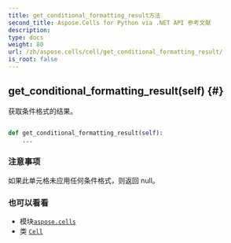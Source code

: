 ```yaml
---
title: get_conditional_formatting_result方法
second_title: Aspose.Cells for Python via .NET API 参考文献
description:
type: docs
weight: 80
url: /zh/aspose.cells/cell/get_conditional_formatting_result/
is_root: false
---
```

##  get_conditional_formatting_result(self) {#}
获取条件格式的结果。



```python

def get_conditional_formatting_result(self):
    ...
```


### 注意事项

如果此单元格未应用任何条件格式，则返回 null。


### 也可以看看

* 模块[`aspose.cells`](../../)
* 类 [`Cell`](/cells/python-net/zh/aspose.cells/cell)

